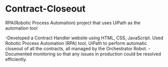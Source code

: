# Contract-Closeout
RPA(Robotic Process Automation) project that uses UiPath as the automation tool

-Developed a Contract Handler website using HTML, CSS, JavaScript. Used Robotic Process Automation (RPA) tool,
 UiPath to perform automatic closeout of all the contracts, all managed by the Orchestrator Robot.
-Documented monitoring so that any issues in production could be resolved efficiently.
